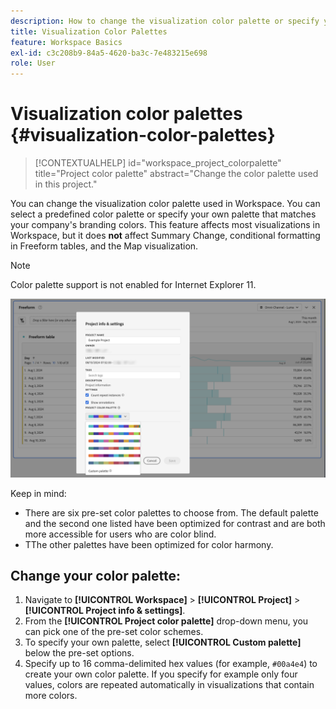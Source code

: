 ```yaml
---
description: How to change the visualization color palette or specify your own custom color palette.
title: Visualization Color Palettes
feature: Workspace Basics
exl-id: c3c208b9-84a5-4620-ba3c-7e483215e698
role: User
---
```

# Visualization color palettes {#visualization-color-palettes}

<!-- markdownlint-disable MD034 -->

>[!CONTEXTUALHELP]
>id="workspace_project_colorpalette"
>title="Project color palette"
>abstract="Change the color palette used in this project."

<!-- markdownlint-enable MD034 -->


You can change the visualization color palette used in Workspace. You can select a predefined color palette or specify your own palette that matches your company's branding colors. This feature affects most visualizations in Workspace, but it does **not** affect Summary Change, conditional formatting in Freeform tables, and the Map visualization.

>[!NOTE]
>
>Color palette support is not enabled for Internet Explorer 11.

![The Project Info & Settings window.](assets/color-palettes.png)

Keep in mind:

* There are six pre-set color palettes to choose from. The default palette and the second one listed have been optimized for contrast and are both more accessible for users who are color blind.
* TThe other palettes have been optimized for color harmony.

## Change your color palette:

1. Navigate to **[!UICONTROL Workspace]** > **[!UICONTROL Project]** > **[!UICONTROL Project info & settings]**.
1. From the **[!UICONTROL Project color palette]** drop-down menu, you can pick one of the pre-set color schemes.
1. To specify your own palette, select **[!UICONTROL Custom palette]** below the pre-set options.
1. Specify up to 16 comma-delimited hex values (for example, `#00a4e4`) to create your own color palette. If you specify for example only four values, colors are repeated automatically in visualizations that contain more colors.
